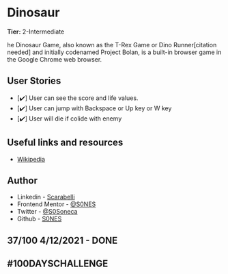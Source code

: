 # Dinosaur

**Tier:** 2-Intermediate

he Dinosaur Game, also known as the T-Rex Game or Dino Runner[citation needed] and initially codenamed Project Bolan, is a built-in browser game in the Google Chrome web browser.

## User Stories

-   [✔️] User can see the score and life values.
-   [✔️] User can jump with Backspace or Up key or W key
-   [✔️] User will die if colide with enemy

## Useful links and resources

- [Wikipedia](https://en.wikipedia.org/wiki/Dinosaur_Game)
  
## Author

- Linkedin - [Scarabelli](https://www.linkedin.com/in/scarabelli/)
- Frontend Mentor - [@S0NES](https://www.frontendmentor.io/profile/S0NES)
- Twitter - [@S0Soneca](https://www.twitter.com/S0Soneca)
- Github - [S0NES](https://github.com/S0NES)

## 37/100 4/12/2021 - DONE

## #100DAYSCHALLENGE
